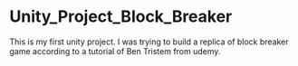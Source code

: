 # Unity_Project_Block_Breaker

This is my first unity project. I was trying to build a replica of block breaker game according to a tutorial of Ben Tristem from udemy.
